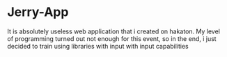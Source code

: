 # Jerry-App

It is absolutely useless web application that i created on hakaton. My level of programming turned out not enough for this event, so in the end, i just decided to train using libraries with input with input capabilities
